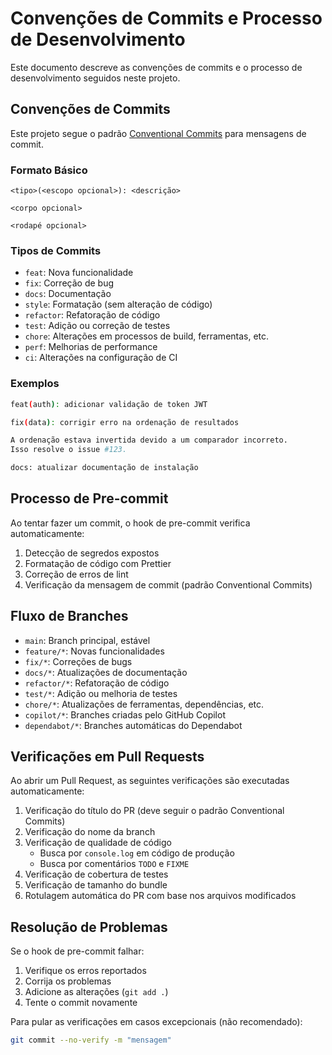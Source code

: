 # Convenções de Commits e Processo de Desenvolvimento

Este documento descreve as convenções de commits e o processo de desenvolvimento seguidos neste projeto.

## Convenções de Commits

Este projeto segue o padrão [Conventional Commits](https://www.conventionalcommits.org/) para mensagens de commit.

### Formato Básico

```text
<tipo>(<escopo opcional>): <descrição>

<corpo opcional>

<rodapé opcional>
```

### Tipos de Commits

- `feat`: Nova funcionalidade
- `fix`: Correção de bug
- `docs`: Documentação
- `style`: Formatação (sem alteração de código)
- `refactor`: Refatoração de código
- `test`: Adição ou correção de testes
- `chore`: Alterações em processos de build, ferramentas, etc.
- `perf`: Melhorias de performance
- `ci`: Alterações na configuração de CI

### Exemplos

```bash
feat(auth): adicionar validação de token JWT
```

```bash
fix(data): corrigir erro na ordenação de resultados

A ordenação estava invertida devido a um comparador incorreto.
Isso resolve o issue #123.
```

```bash
docs: atualizar documentação de instalação
```

## Processo de Pre-commit

Ao tentar fazer um commit, o hook de pre-commit verifica automaticamente:

1. Detecção de segredos expostos
2. Formatação de código com Prettier
3. Correção de erros de lint
4. Verificação da mensagem de commit (padrão Conventional Commits)

## Fluxo de Branches

- `main`: Branch principal, estável
- `feature/*`: Novas funcionalidades
- `fix/*`: Correções de bugs
- `docs/*`: Atualizações de documentação
- `refactor/*`: Refatoração de código
- `test/*`: Adição ou melhoria de testes
- `chore/*`: Atualizações de ferramentas, dependências, etc.
- `copilot/*`: Branches criadas pelo GitHub Copilot
- `dependabot/*`: Branches automáticas do Dependabot

## Verificações em Pull Requests

Ao abrir um Pull Request, as seguintes verificações são executadas automaticamente:

1. Verificação do título do PR (deve seguir o padrão Conventional Commits)
2. Verificação do nome da branch
3. Verificação de qualidade de código
   - Busca por `console.log` em código de produção
   - Busca por comentários `TODO` e `FIXME`
4. Verificação de cobertura de testes
5. Verificação de tamanho do bundle
6. Rotulagem automática do PR com base nos arquivos modificados

## Resolução de Problemas

Se o hook de pre-commit falhar:

1. Verifique os erros reportados
2. Corrija os problemas
3. Adicione as alterações (`git add .`)
4. Tente o commit novamente

Para pular as verificações em casos excepcionais (não recomendado):

```bash
git commit --no-verify -m "mensagem"
```
